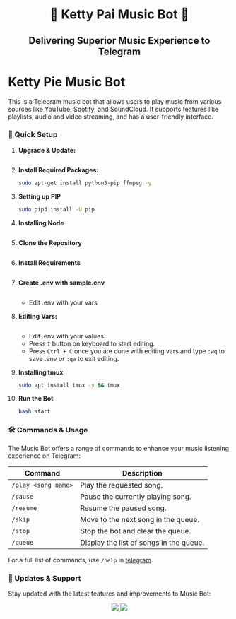 <h1 align="center">🎵 Ketty Pai Music Bot 🎵</h1>

<h2 align="center">Delivering Superior Music Experience to Telegram</h2>

# Ketty Pie Music Bot

This is a Telegram music bot that allows users to play music from various sources like YouTube, Spotify, and SoundCloud. It supports features like playlists, audio and video streaming, and has a user-friendly interface.

### 🔧 Quick Setup

1. **Upgrade & Update:**

   ```bash

   ```

2. **Install Required Packages:**

   ```bash
   sudo apt-get install python3-pip ffmpeg -y
   ```

3. **Setting up PIP**

   ```bash
   sudo pip3 install -U pip
   ```

4. **Installing Node**

   ```bash

   ```

5. **Clone the Repository**

   ```bash

   ```

6. **Install Requirements**

   ```bash

   ```

7. **Create .env with sample.env**

   ```bash

   ```

   - Edit .env with your vars

8. **Editing Vars:**

   ```bash

   ```

   - Edit .env with your values.
   - Press `I` button on keyboard to start editing.
   - Press `Ctrl + C` once you are done with editing vars and type `:wq` to save .env or `:qa` to exit editing.

9. **Installing tmux**

   ```bash
   sudo apt install tmux -y && tmux
   ```

10. **Run the Bot**

    ```bash
    bash start
    ```

### 🛠 Commands & Usage

The Music Bot offers a range of commands to enhance your music listening experience on Telegram:

| Command             | Description                             |
| ------------------- | --------------------------------------- |
| `/play <song name>` | Play the requested song.                |
| `/pause`            | Pause the currently playing song.       |
| `/resume`           | Resume the paused song.                 |
| `/skip`             | Move to the next song in the queue.     |
| `/stop`             | Stop the bot and clear the queue.       |
| `/queue`            | Display the list of songs in the queue. |

For a full list of commands, use `/help` in [telegram]().

### 🔄 Updates & Support

Stay updated with the latest features and improvements to Music Bot:

<p align="center">
  <a href="">
    <img src="https://img.shields.io/badge/Join-Support%20Group-blue?style=for-the-badge&Flogo=telegram">
  </a>
  <a href="">
    <img src="https://img.shields.io/badge/Join-Update%20Channel-blue?style=for-the-badge&logo=telegram">
  </a>
</p>
